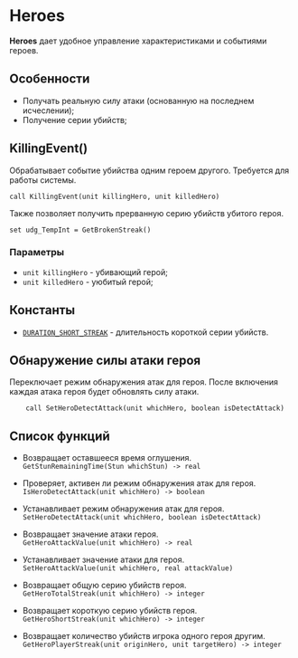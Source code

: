 # Heroes

**Heroes** дает удобное управление характеристиками и событиями героев.

## Особенности

- Получать реальную силу атаки (основанную на последнем исчеслении);
- Получение серии убийств;

## KillingEvent()

Обрабатывает событие убийства одним героем другого. Требуется для работы системы.

    call KillingEvent(unit killingHero, unit killedHero)

Также позволяет получить прерванную серию убийств убитого героя.

    set udg_TempInt = GetBrokenStreak()

### Параметры

- `unit killingHero` - убивающий герой;
- `unit killedHero` - уюбитый герой;

## Константы

- [`DURATION_SHORT_STREAK`](https://github.com/IlliaKorzhov/mars-addon/blob/master/engine/systems/Heroes.zn#L4) - длительность короткой серии убийств.

## Обнаружение силы атаки героя

Переключает режим обнаружения атак для героя. После включения каждая атака героя будет обновлять силу атаки.

        call SetHeroDetectAttack(unit whichHero, boolean isDetectAttack)

## Список функций

- Возвращает оставшееся время оглушения.  <br> `GetStunRemainingTime(Stun whichStun) -> real`

- Проверяет, активен ли режим обнаружения атак для героя.  <br> `IsHeroDetectAttack(unit whichHero) -> boolean`

- Устанавливает режим обнаружения атак для героя.  <br> `SetHeroDetectAttack(unit whichHero, boolean isDetectAttack)`

- Возвращает значение атаки героя.  <br> `GetHeroAttackValue(unit whichHero) -> real`

- Устанавливает значение атаки для героя.  <br> `SetHeroAttackValue(unit whichHero, real attackValue)`

- Возвращает общую серию убийств героя.  <br> `GetHeroTotalStreak(unit whichHero) -> integer`

- Возвращает короткую серию убийств героя.  <br> `GetHeroShortStreak(unit whichHero) -> integer`

- Возвращает количество убийств игрока одного героя другим.  <br> `GetHeroPlayerStreak(unit originHero, unit targetHero) -> integer`